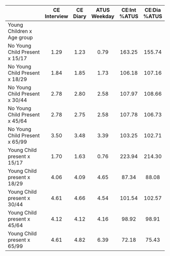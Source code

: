 
|                      | CE<br>Interview |  CE<br>Diary | ATUS<br>Weekday | CE:Int<br>%ATUS | CE:Dia<br>%ATUS |
| -------------------- | :----------: | :----------: | :----------: | :----------: | :----------: |
| Young Children x Age group |              |              |              |              |              |
| No Young Child Present x 15/17 |         1.29 |         1.23 |         0.79 |       163.25 |       155.74 |
| No Young Child Present x 18/29 |         1.84 |         1.85 |         1.73 |       106.18 |       107.16 |
| No Young Child Present x 30/44 |         2.78 |         2.80 |         2.58 |       107.97 |       108.66 |
| No Young Child Present x 45/64 |         2.78 |         2.75 |         2.58 |       107.78 |       106.73 |
| No Young Child Present x 65/99 |         3.50 |         3.48 |         3.39 |       103.25 |       102.71 |
| Young Child present x 15/17 |         1.70 |         1.63 |         0.76 |       223.94 |       214.30 |
| Young Child present x 18/29 |         4.06 |         4.09 |         4.65 |        87.34 |        88.08 |
| Young Child present x 30/44 |         4.61 |         4.66 |         4.54 |       101.54 |       102.57 |
| Young Child present x 45/64 |         4.12 |         4.12 |         4.16 |        98.92 |        98.91 |
| Young Child present x 65/99 |         4.61 |         4.82 |         6.39 |        72.18 |        75.43 |

